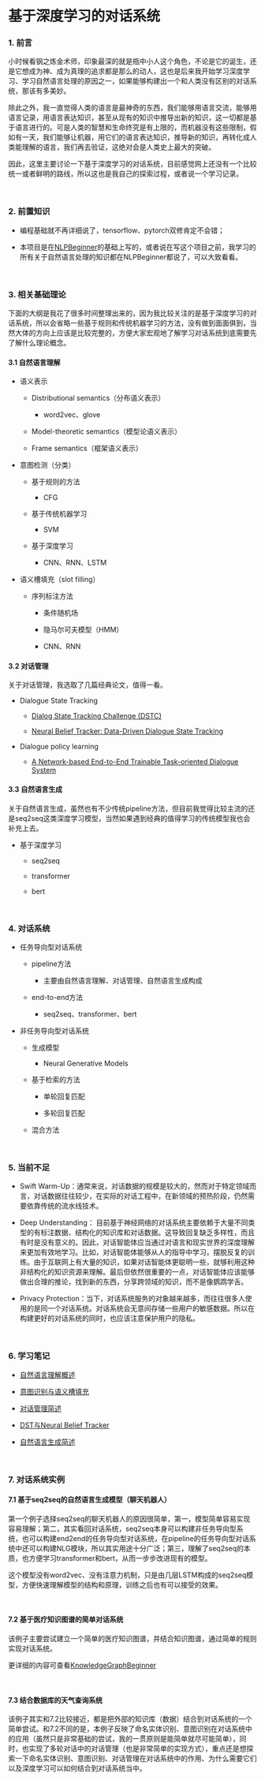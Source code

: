 # 基于深度学习的对话系统
### 1. 前言

小时候看钢之炼金术师，印象最深的就是瓶中小人这个角色，不论是它的诞生，还是它想成为神、成为真理的追求都是那么的动人，这也是后来我开始学习深度学习、学习自然语言处理的原因之一，如果能够构建出一个和人类没有区别的对话系统，那该有多美妙。

除此之外，我一直觉得人类的语言是最神奇的东西，我们能够用语言交流，能够用语言记录，用语言表达知识，甚至从现有的知识中推导出新的知识，这一切都是基于语言进行的。可是人类的智慧和生命终究是有上限的，而机器没有这些限制，假如有一天，我们能够让机器，用它们的语言表达知识，推导新的知识，再转化成人类能理解的语言，我们再去验证，这绝对会是人类史上最大的突破。

因此，这里主要讨论一下基于深度学习的对话系统，目前感觉网上还没有一个比较统一或者鲜明的路线，所以这也是我自己的探索过程，或者说一个学习记录。

<br/>

### 2. 前置知识

* 编程基础就不再详细说了，tensorflow、pytorch双修肯定不会错；

* 本项目是在[NLPBeginner]("https://github.com/JesseYule/NLPBeginner")的基础上写的，或者说在写这个项目之前，我学习的所有关于自然语言处理的知识都在NLPBeginner都说了，可以大致看看。

<br/>

### 3. 相关基础理论

下面的大纲是我花了很多时间整理出来的，因为我比较关注的是基于深度学习的对话系统，所以会省略一些基于规则和传统机器学习的方法，没有做到面面俱到，当然大体的方向上应该是比较完整的，方便大家宏观地了解学习对话系统到底需要先了解什么理论概念。

#### 3.1 自然语言理解

* 语义表示

  * Distributional semantics（分布语义表示）

    * word2vec、glove

  * Model-theoretic semantics（模型论语义表示）

  * Frame semantics（框架语义表示）

* 意图检测（分类）

  * 基于规则的方法

    * CFG

  * 基于传统机器学习

       * SVM

  * 基于深度学习

       * CNN、RNN、LSTM

* 语义槽填充（slot filling）

  * 序列标注方法

    * 条件随机场

    * 隐马尔可夫模型（HMM）

    * CNN、RNN

#### 3.2 对话管理

关于对话管理，我选取了几篇经典论文，值得一看。

* Dialogue State Tracking

  * [Dialog State Tracking Challenge (DSTC)](https://www.microsoft.com/en-us/research/event/dialog-state-tracking-challenge/)

  * [Neural Belief Tracker: Data-Driven Dialogue State Tracking](https://arxiv.org/abs/1606.03777)

* Dialogue policy learning

  * [A Network-based End-to-End Trainable Task-oriented Dialogue System](https://arxiv.org/abs/1604.04562)

#### 3.3 自然语言生成

关于自然语言生成，虽然也有不少传统pipeline方法，但目前我觉得比较主流的还是seq2seq这类深度学习模型，当然如果遇到经典的值得学习的传统模型我也会补充上去。

* 基于深度学习

  * seq2seq

  * transformer

  * bert

 <br/>

### 4. 对话系统

* 任务导向型对话系统

  * pipeline方法

    * 主要由自然语言理解、对话管理、自然语言生成构成

  * end-to-end方法

    * seq2seq、transformer、bert

* 非任务导向型对话系统

  * 生成模型

    * Neural Generative Models

  * 基于检索的方法

    * 单轮回复匹配

    * 多轮回复匹配

  * 混合方法

 <br/>

### 5. 当前不足

- Swift Warm-Up：通常来说，对话数据的规模是较大的，然而对于特定领域而言，对话数据往往较少，在实际的对话工程中，在新领域的预热阶段，仍然需要依靠传统的流水线技术。

- Deep Understanding： 目前基于神经网络的对话系统主要依赖于大量不同类型的有标注数据、结构化的知识库和对话数据。这导致回复缺乏多样性，而且有时是没有意义的。因此，对话智能体应当通过对语言和现实世界的深度理解来更加有效地学习。比如，对话智能体能够从人的指导中学习，摆脱反复的训练。由于互联网上有大量的知识，如果对话智能体更聪明一些，就够利用这种非结构化的知识资源来理解。最后但依然很重要的一点，对话智能体应该能够做出合理的推论，找到新的东西，分享跨领域的知识，而不是像鹦鹉学舌。

- Privacy Protection：当下，对话系统服务的对象越来越多，而往往很多人使用的是同一个对话系统。对话系统会无意间存储一些用户的敏感数据。所以在构建更好的对话系统的同时，也应该注意保护用户的隐私。

 <br/>

### 6. 学习笔记

* [自然语言理解概述](https://blog.csdn.net/jesseyule/article/details/104929582)

* [意图识别与语义槽填充](https://blog.csdn.net/jesseyule/article/details/105105886)

* [对话管理简述](https://blog.csdn.net/jesseyule/article/details/105166348)

* [DST与Neural Belief Tracker](https://blog.csdn.net/jesseyule/article/details/105167212)

* [自然语言生成简述](https://blog.csdn.net/jesseyule/article/details/105201148)

 <br/>

### 7. 对话系统实例

#### 7.1 基于seq2seq的自然语言生成模型（聊天机器人）

第一个例子选择seq2seq的聊天机器人的原因很简单，第一，模型简单容易实现容易理解；第二，其实看回对话系统，seq2seq本身可以构建非任务导向型系统，也可以构建end2end的任务导向型对话系统，在pipeline的任务导向型对话系统中还可以构建NLG模块，所以其实用途十分广泛；第三，理解了seq2seq的本质，也方便学习transformer和bert，从而一步步改进现有的模型。

这个模型没有word2vec、没有注意力机制，只是由几层LSTM构成的seq2seq模型，方便快速理解模型的结构和原理，训练之后也有可以接受的效果。

 <br/>

####  7.2 基于医疗知识图谱的简单对话系统

该例子主要尝试建立一个简单的医疗知识图谱，并结合知识图谱，通过简单的规则实现对话系统。

更详细的内容可查看[KnowledgeGraphBeginner](https://github.com/JesseYule/KnowledgeGraphBeginner)

 <br/>

#### 7.3 结合数据库的天气查询系统

该例子其实和7.2比较接近，都是把外部的知识库（数据）结合到对话系统的一个简单尝试。和7.2不同的是，本例子反映了命名实体识别、意图识别在对话系统中的应用（虽然只是非常基础的尝试，我的一贯原则是能简单就尽可能简单），同时，也实现了多轮对话中的对话管理（也是非常简单的实现方式），重点还是想探索一下命名实体识别、意图识别、对话管理在对话系统中的作用、为什么需要它们以及深度学习可以如何结合到对话系统当中。